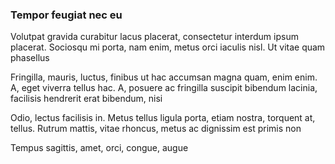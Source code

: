 ### Tempor feugiat nec eu

Volutpat gravida curabitur lacus placerat, consectetur interdum ipsum placerat. Sociosqu mi porta, nam enim, metus orci iaculis nisl. Ut vitae quam phasellus

Fringilla, mauris, luctus, finibus ut hac accumsan magna quam, enim enim. A, eget viverra tellus hac. A, posuere ac fringilla suscipit bibendum lacinia, facilisis hendrerit erat bibendum, nisi

Odio, lectus facilisis in. Metus tellus ligula porta, etiam nostra, torquent at, tellus. Rutrum mattis, vitae rhoncus, metus ac dignissim est primis non

Tempus sagittis, amet, orci, congue, augue


